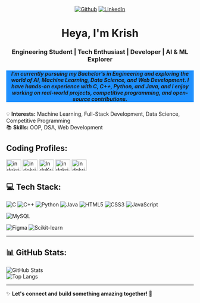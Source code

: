 <div >

 


<p align="center">
 <a href="https://github.com/IndoKris" target="_blank"><img alt="Github" src="https://img.shields.io/badge/GitHub-%2312100E.svg?&style=for-the-badge&logo=Github&logoColor=white" /></a> 
 <a href="https://www.linkedin.com/in/krish-kumar-083756334" target="_blank"><img alt="LinkedIn" src="https://img.shields.io/badge/linkedin-%230077B5.svg?&style=for-the-badge&logo=linkedin&logoColor=white" /></a>

</p>
 
</p>
<div> 


<h1 align="center"> Heya, I'm Krish </h1>

<h3 align="center"> Engineering Student | Tech Enthusiast | Developer | AI & ML Explorer </h3>

<h5 align= "center" style="background-color:DodgerBlue;">I’m currently pursuing my Bachelor’s in Engineering and exploring the world of AI, Machine Learning, Data Science, and Web Development. I have hands-on experience with C, C++, Python, and Java, and I enjoy working on real-world projects, competitive programming, and open-source contributions.  </h5>

💡 **Interests:** Machine Learning, Full-Stack Development, Data Science, Competitive Programming  
📚 **Skills:** OOP, DSA, Web Development
## Coding Profiles:

<p align="left">
<a href="https://www.hackerrank.com/indokrisgraphics" target="blank"><img align="center" src="https://raw.githubusercontent.com/rahuldkjain/github-profile-readme-generator/master/src/images/icons/Social/hackerrank.svg" alt="indokrisgraphics" height="30" width="40" /></a>
<a href="https://codeforces.com/profile/indokris" target="blank"><img align="center" src="https://raw.githubusercontent.com/rahuldkjain/github-profile-readme-generator/master/src/images/icons/Social/codeforces.svg" alt="indokris" height="30" width="40" /></a>
<a href="https://www.leetcode.com/IndoKris" target="blank"><img align="center" src="https://raw.githubusercontent.com/rahuldkjain/github-profile-readme-generator/master/src/images/icons/Social/leet-code.svg" alt="IndoKris" height="30" width="40" /></a>
<a href="https://auth.geeksforgeeks.org/user/indokris" target="blank"><img align="center" src="https://raw.githubusercontent.com/rahuldkjain/github-profile-readme-generator/master/src/images/icons/Social/geeks-for-geeks.svg" alt="indokris" height="30" width="40" /></a>
<a href="https://www.codechef.com/users/indokris" target="blank"><img align="center" src="https://cdn.jsdelivr.net/npm/simple-icons@3.1.0/icons/codechef.svg" alt="indokris" height="30" width="40" /></a>
</p>


## 💻 Tech Stack:

![C](https://img.shields.io/badge/C-00599C?style=for-the-badge&logo=c&logoColor=white)
![C++](https://img.shields.io/badge/C++-00599C?style=for-the-badge&logo=c%2B%2B&logoColor=white)
![Python](https://img.shields.io/badge/Python-3776AB?style=for-the-badge&logo=python&logoColor=white)
![Java](https://img.shields.io/badge/Java-ED8B00?style=for-the-badge&logo=java&logoColor=white)
![HTML5](https://img.shields.io/badge/HTML5-E34F26?style=for-the-badge&logo=html5&logoColor=white)
![CSS3](https://img.shields.io/badge/CSS3-1572B6?style=for-the-badge&logo=css3&logoColor=white)
![JavaScript](https://img.shields.io/badge/JavaScript-F7DF1E?style=for-the-badge&logo=javascript&logoColor=black)

![MySQL](https://img.shields.io/badge/MySQL-4479A1?style=for-the-badge&logo=mysql&logoColor=white)

![Figma](https://img.shields.io/badge/Figma-F24E1E?style=for-the-badge&logo=figma&logoColor=white)
![Scikit-learn](https://img.shields.io/badge/Scikit--learn-F7931E?style=for-the-badge&logo=scikit-learn&logoColor=white)

---

## 📊 GitHub Stats:

![GitHub Stats](https://github-readme-stats.vercel.app/api?username=IndoKris&show_icons=true&theme=radical)                            
![Top Langs](https://github-readme-stats.vercel.app/api/top-langs/?username=IndoKris&layout=compact&theme=radical)  


---

✨ **Let's connect and build something amazing together!** 🚀
